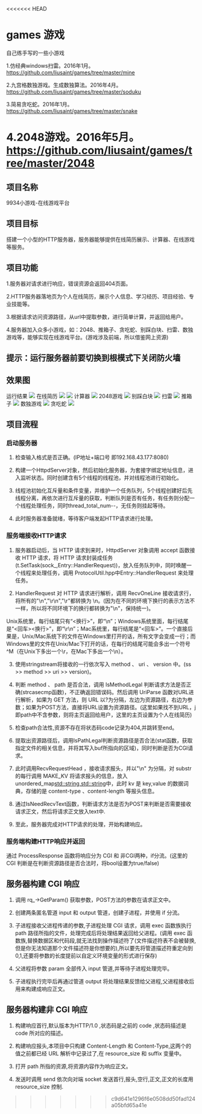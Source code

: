 <<<<<<< HEAD
# games 游戏

自己练手写的一些小游戏

1.仿经典windows扫雷。2016年1月。 https://github.com/liusaint/games/tree/master/mine

2.九宫格数独游戏。生成数独算法。2016年4月。https://github.com/liusaint/games/tree/master/soduku

3.简易贪吃蛇。2016年1月。https://github.com/liusaint/games/tree/master/snake

4.2048游戏。2016年5月。https://github.com/liusaint/games/tree/master/2048
=======
项目名称
----------------------------
9934小游戏-在线游戏平台

项目目标
--------------------------------------
搭建一个小型的HTTP服务器，服务器能够提供在线简历展示、计算器、在线游戏等服务。

项目功能
--------------------------------------
1.服务器对请求进行响应，错误资源会返回404页面。

2.HTTP服务器落地页为个人在线简历，展示个人信息、学习经历、项目经验、专业技能等。

3.根据请求访问资源路径，从url中提取参数，进行简单计算，并返回给用户。

4.服务器加入众多小游戏，如：2048、推箱子、贪吃蛇、别踩白块、扫雷、数独游戏等，能够实现在线游戏平台。(游戏涉及前端，所以借鉴网上资源)


提示：运行服务器前要切换到根模式下关闭防火墙
--------------------------------------



效果图
--------------------------------------


运行结果
![](https://github.com/lvxinup/githttp/blob/master/QQ%E5%9B%BE%E7%89%8720190316114001.png)
在线简历
![](https://github.com/lvxinup/githttp/blob/master/QQ%E5%9B%BE%E7%89%8720190316114011.png)
![](https://github.com/lvxinup/githttp/blob/master/QQ%E5%9B%BE%E7%89%8720190316114016.png)
计算器
![](https://github.com/lvxinup/githttp/blob/master/QQ%E5%9B%BE%E7%89%8720190316114020.png)
2048游戏
![](https://github.com/lvxinup/MyHTTP/blob/master/2048.png)
别踩白块
![](https://github.com/lvxinup/MyHTTP/blob/master/%E5%88%AB%E8%B8%A9%E7%99%BD%E5%9D%97.png)
扫雷
![](https://github.com/lvxinup/MyHTTP/blob/master/%E6%89%AB%E9%9B%B7.png)
推箱子
![](https://github.com/lvxinup/MyHTTP/blob/master/%E6%8E%A8%E7%AE%B1%E5%AD%90.png)
数独游戏
![](https://github.com/lvxinup/MyHTTP/blob/master/%E6%95%B0%E7%8B%AC%E6%B8%B8%E6%88%8F.png)
贪吃蛇
![](https://github.com/lvxinup/MyHTTP/blob/master/%E8%B4%AA%E5%90%83%E8%9B%87.png)

项目流程
--------------------------------------
### 启动服务器
1. 检查输入格式是否正确。(IP地址+端口号 即192.168.43.177:8080)

2. 构建一个HttpdServer对象，然后初始化服务器，为套接字绑定地址信息，进入监听状态。同时创建含有5个线程的线程池，并对线程池进行初始化。

3. 线程池初始化互斥量和条件变量，并维护一个任务队列，5个线程创建好后先线程分离，再依次进行互斥量的获取，判断队列是否有任务，有任务则分配一个线程处理任务，同时thread_total_num--，无任务则挂起等待。

4. 此时服务器准备就绪，等待客户端发起HTTP请求进行处理。

### 服务端接收HTTP请求
1. 服务器启动后，当 HTTP 请求到来时，HttpdServer 对象调用 accept 函数接收 HTTP 请求，将 HTTP 请求封装成任务(t.SetTask(sock_,Entry::HandlerRequest))，放入任务队列中，同时唤醒一个线程来处理任务，调用 ProtocolUtil.hpp中Entry::HandlerRequest 来处理任务。

2. HandlerRequest 对 HTTP 请求进行解析，调用 RecvOneLine 接收请求行，将所有的"\n","\r\n","\r"都转换为 \n。(因为在不同的环境下换行的表示方法不一样，所以将不同环境下的换行都转换为"\n"，保持统一)。

Unix系统里，每行结尾只有“<换行>”，即“\n”；Windows系统里面，每行结尾是“<回车><换行>”，即“\r\n”；Mac系统里，每行结尾是“<回车>”。一个直接后果是，Unix/Mac系统下的文件在Windows里打开的话，所有文字会变成一行；而Windows里的文件在Unix/Mac下打开的话，在每行的结尾可能会多出一个符号^M（在Unix下多出一个\r，在Mac下多出一个\n）。

3. 使用stringstream将接收的一行依次写入 method 、 uri 、 version 中。(ss >> method >> uri >> version)。

4. 判断 method 、 path 是否合法，调用 IsMethodLegal 判断请求方法是否正确(strcasecmp函数)，不正确返回错误码。然后调用 UriParse 函数对URL进行解析，如果为 GET 方法，则 URL 以?为分隔，左边为资源路径，右边为参数；如果为POST方法，直接将URL设置为资源路径。(这里如果找不到URL，j即path中不含参数，则将主页返回给用户，这里的主页设置为个人在线简历)

5. 检查path合法性,资源不存在将状态码code记录为404,并跳转至end。

6. 提取出资源路径后，调用IsPathLegal判断资源路径是否合法(stat函数，获取指定文件的相关信息，并将其写入buf所指向的区域)，同时判断是否为CGI请求。

7. 此时调用RecvRequestHead ，接收请求报头，并以"\n" 为分隔，对 substr 的每行调用 MAKE_KV 将请求报头的信息，放入unordered_map<std::string,std::string>中，此时 kv 是 key,value 的数据词典，存储的是 content-type 、content-length 等报头信息。

8. 通过IsNeedRecvText函数，判断请求方法是否为POST来判断是否需要接收请求正文，然后将请求正文放入text中.

9. 至此，服务器完成对HTTP请求的处理，开始构建响应。

### 服务端构建HTTP响应并返回

通过 ProcessResponse 函数将响应分为 CGI 和 非CGI两种，if分流。(这里的 CGI 判断是在判断资源路径是否合法时，将bool设置为true/false)

## 服务器构建 CGI 响应

1. 调用 rq_->GetParam() 获取参数，POST方法的参数在请求正文中。

2. 创建两条匿名管道 input 和 output 管道，创建子进程，并使用 if 分流。

3. 子进程接收父进程传递的参数,子进程处理 CGI 请求，调用 exec 函数族执行 path 路径所指的文件，处理完成后将处理结果返回给父进程。(调用 exec 函数族,替换数据区和代码段,就无法找到操作描述符了(文件描述符表不会被替换,但是你无法知道那个文件描述符是你想要的),所以要先将管道描述符重定向到0,1,还要将参数的长度提前以自定义环境变量的形式进行保存)

4. 父进程将参数 param 全部传入 input 管道,并等待子进程处理完毕。

5. 子进程执行完毕后再通过管道 output 将处理结果反馈给父进程,父进程接收后用来构建成响应正文。

## 服务器构建非 CGI 响应

1. 构建响应首行,默认版本为HTTP/1.0 ,状态码是之前的 code ,状态码描述是 code 所对应的描述。

2. 构建响应报头,本项目中只构建 Content-Length 和 Content-Type,这两个的值之前都已经 URL 解析中记录过了,在 resource_size 和 suffix 变量中。

3. 打开 path 所指的资源,将资源内容作为响应正文。

4. 发送时调用 send 依次向对端 socket 发送首行,报头,空行,正文,正文的长度用 resource_size 控制.

>>>>>>> c9d641e1296f6e0508dd50fad124a05bfd65a41e
